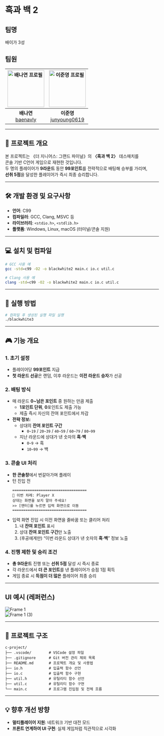 # 흑과 백 2
## 팀명
배이가 3성

## 팀원

| <img alt="배나연 프로필" src="https://github.com/baenavly.png" width="120"> | <img alt="이준영 프로필" src="https://github.com/junyoung0619.png" width="120"> |
|:---------------------------------------------------------------------:|:-----------------------------------------------------------------------:|
| **배나연**<br>[baenavly](https://github.com/baenavly)                | **이준영**<br>[junyoung0619](https://github.com/junyoung0619)         |

---

## 📄 프로젝트 개요

본 프로젝트는 《더 지니어스: 그랜드 파이널》의 **〈흑과 백 2〉** 데스매치를  
콘솔 기반 C언어 게임으로 재현한 것입니다.  
두 명의 플레이어가 **9라운드** 동안 **99포인트**를 전략적으로 배팅해 승부를 가리며,  
**선취 5점**을 달성한 플레이어가 즉시 최종 승리합니다.

---

## 🛠 개발 환경 및 요구사항

- **언어**: C99  
- **컴파일러**: GCC, Clang, MSVC 등  
- **라이브러리**: `<stdio.h>`, `<stdlib.h>`  
- **플랫폼**: Windows, Linux, macOS (터미널/콘솔 지원)

---

## 💻 설치 및 컴파일

```bash
# GCC 사용 예
gcc -std=c99 -O2 -o blackwhite2 main.c io.c util.c

# Clang 사용 예
clang -std=c99 -O2 -o blackwhite2 main.c io.c util.c

```

---

## 🚀 실행 방법

```bash
# 컴파일 후 생성된 실행 파일 실행
./blackwhite3
```

---

## 🎮 기능 개요

### 1. 초기 설정  
   - 플레이어당 **99포인트** 지급  
   - **첫 라운드 선공**은 랜덤, 이후 라운드는 **이전 라운드 승자**가 선공  

### 2. 배팅 방식  
   - 매 라운드 **0~남은 포인트** 중 원하는 만큼 제출  
     - **1포인트 단위**, **0**포인트도 제출 가능  
     - 제출 즉시 자신의 잔여 포인트에서 차감  
   - **전략 정보:**
     - 상대의 **잔여 포인트 구간**  
       - `0~19` / `20~39` / `40~59` / `60~79` / `80~99`  
     - 지난 라운드에 상대가 낸 숫자의 **흑·백**  
       - `0~9` → 흑  
       - `10~99` → 백  

### 3. 콘솔 UI 처리  
   - **한 콘솔창**에서 번갈아가며 플레이  
   - 턴 진입 전  
     ```text
     ==================================
     🔔 이번 차례: Player X
     상대는 화면을 보지 말아 주세요!
     >> [엔터]를 누르면 입력 화면으로 이동
     ==================================
     ```  
   - 입력 화면 진입 시 이전 화면을 줄바꿈 또는 클리어 처리  
     1. 내 **잔여 포인트** 표시  
     2. 상대 **잔여 포인트 구간**만 노출  
     3. (후공에게만) “이번 라운드 상대가 낸 숫자의 **흑·백**” 정보 노출  

### 4. 진행 제한 및 승리 조건  
   - **총 9라운드** 진행 또는 **선취 5점** 달성 시 즉시 종료  
   - 각 라운드에서 **더 큰 포인트**를 낸 플레이어가 승점 1점 획득  
   - 게임 종료 시 **득점이 더 많은** 플레이어 최종 승리  

---

## UI 예시 (레퍼런스)

![Frame 1](https://github.com/user-attachments/assets/89fba190-f298-4fb8-9ba1-9b997b476f43)  
![Frame 1 (3)](https://github.com/user-attachments/assets/865e724b-4cfe-40cc-b0f2-e1a3505014e9)

---

## 📂 프로젝트 구조

```text
c-project/
├── .vscode/        # VSCode 설정 파일
├── .gitignore      # Git 버전 관리 제외 목록
├── README.md       # 프로젝트 개요 및 사용법
├── io.h            # 입출력 함수 선언
├── io.c            # 입출력 함수 구현
├── util.h          # 유틸리티 함수 선언
├── util.c          # 유틸리티 함수 구현
└── main.c          # 프로그램 진입점 및 전체 흐름
```
---

## 💡 향후 개선 방향

* **멀티플레이어 지원**: 네트워크 기반 대전 모드
* **프론트 연계하여 UI 구현**: 실제 게임처럼 직관적으로 시각화


